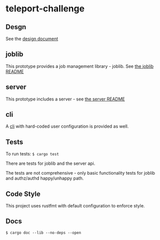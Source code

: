 # teleport-challenge

## Desgn 

See the [design document](design.md)

## joblib

This prototype provides a job management library - joblib. See [the joblib README](joblib/README.md)

## server

This prototype includes a server - see [the server README](server/README.md)

## cli

A [cli](cli/README.md) with hard-coded user configuration is provided as well.

## Tests

To run tests: `$ cargo test`

There are tests for joblib and the server api.

The tests are not comprehensive - only basic functionality tests for joblib and authz/authd happy/unhappy path.


## Code Style

This project uses rustfmt with default configuration to enforce style.

## Docs

`$ cargo doc --lib --no-deps --open`
